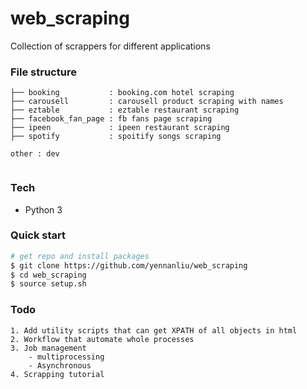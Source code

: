 # web_scraping


Collection of scrappers for different applications 


### File structure 

```
├── booking           : booking.com hotel scraping 
├── carousell         : carousell product scraping with names
├── eztable           : eztable restaurant scraping
├── facebook_fan_page : fb fans page scraping
├── ipeen             : ipeen restaurant scraping
├── spotify           : spoitify songs scraping

other : dev 


```

### Tech 

- Python 3  


### Quick start

```bash
# get repo and install packages 
$ git clone https://github.com/yennanliu/web_scraping
$ cd web_scraping 
$ source setup.sh
```


### Todo 
```
1. Add utility scripts that can get XPATH of all objects in html
2. Workflow that automate whole processes
3. Job management 
	- multiprocessing
	- Asynchronous
4. Scrapping tutorial 

```



